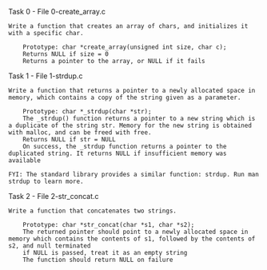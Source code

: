 Task 0 - File 0-create_array.c

	Write a function that creates an array of chars, and initializes it with a specific char.

		Prototype: char *create_array(unsigned int size, char c);
		Returns NULL if size = 0
		Returns a pointer to the array, or NULL if it fails

Task 1 - File 1-strdup.c

	Write a function that returns a pointer to a newly allocated space in memory, which contains a copy of the string given as a parameter.

		Prototype: char *_strdup(char *str);
		The _strdup() function returns a pointer to a new string which is a duplicate of the string str. Memory for the new string is obtained with malloc, and can be freed with free.
		Returns NULL if str = NULL
		On success, the _strdup function returns a pointer to the duplicated string. It returns NULL if insufficient memory was available

	FYI: The standard library provides a similar function: strdup. Run man strdup to learn more.

Task 2 - File 2-str_concat.c

	Write a function that concatenates two strings.

		Prototype: char *str_concat(char *s1, char *s2);
		The returned pointer should point to a newly allocated space in memory which contains the contents of s1, followed by the contents of s2, and null terminated
		if NULL is passed, treat it as an empty string
		The function should return NULL on failure



